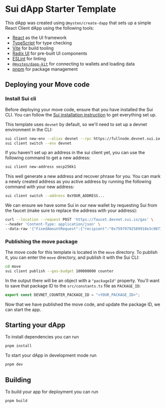 # Sui dApp Starter Template

This dApp was created using `@mysten/create-dapp` that sets up a simple React
Client dApp using the following tools:

- [React](https://react.dev/) as the UI framework
- [TypeScript](https://www.typescriptlang.org/) for type checking
- [Vite](https://vitejs.dev/) for build tooling
- [Radix UI](https://www.radix-ui.com/) for pre-built UI components
- [ESLint](https://eslint.org/) for linting
- [`@mysten/dapp-kit`](https://sui-typescript-docs.vercel.app/dapp-kit) for
  connecting to wallets and loading data
- [pnpm](https://pnpm.io/) for package management

## Deploying your Move code

### Install Sui cli

Before deploying your move code, ensure that you have installed the Sui CLI. You
can follow the [Sui installation instruction](https://docs.sui.io/build/install)
to get everything set up.

This template uses `devnet` by default, so we'll need to set up a devnet
environment in the CLI:

```bash
sui client new-env --alias devnet --rpc https://fullnode.devnet.sui.io:443
sui client switch --env devnet
```

If you haven't set up an address in the sui client yet, you can use the
following command to get a new address:

```bash
sui client new-address secp256k1
```

This well generate a new address and recover phrase for you. You can mark a
newly created address as you active address by running the following command
with your new address:

```bash
sui client switch --address 0xYOUR_ADDRESS...
```

We can ensure we have some Sui in our new wallet by requesting Sui from the
faucet (make sure to replace the address with your address):

```bash
curl --location --request POST 'https://faucet.devnet.sui.io/gas' \
--header 'Content-Type: application/json' \
--data-raw '{"FixedAmountRequest":{"recipient":"0x75979792589918e3c9871572401b03805f9badc293303c75fb95eeb6a02d616c"}}'
```

### Publishing the move package

The move code for this template is located in the `move` directory. To publish
it, you can enter the `move` directory, and publish it with the Sui CLI:

```bash
cd move
sui client publish --gas-budget 100000000 counter
```

In the output there will be an object with a `"packageId"` property. You'll want
to save that package ID to the `src/constants.ts` file as `PACKAGE_ID`:

```ts
export const DEVNET_COUNTER_PACKAGE_ID = "<YOUR_PACKAGE_ID>";
```

Now that we have published the move code, and update the package ID, we can
start the app.

## Starting your dApp

To install dependencies you can run

```bash
pnpm install
```

To start your dApp in development mode run

```bash
pnpm dev
```

## Building

To build your app for deployment you can run

```bash
pnpm build
```

